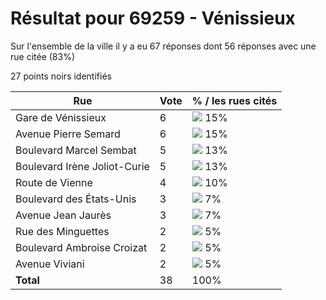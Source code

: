 # Résultat pour 69259 - Vénissieux

Sur l'ensemble de la ville il y a eu 67 réponses dont 56 réponses avec une rue citée (83%)

27 points noirs identifiés

| Rue | Vote | % / les rues cités|
|-----|------|-------------------|
| Gare de Vénissieux | 6 | <img src="../../img/bar_15.gif" />&nbsp;15%|
| Avenue Pierre Semard | 6 | <img src="../../img/bar_15.gif" />&nbsp;15%|
| Boulevard Marcel Sembat | 5 | <img src="../../img/bar_13.gif" />&nbsp;13%|
| Boulevard Irène Joliot-Curie | 5 | <img src="../../img/bar_13.gif" />&nbsp;13%|
| Route de Vienne | 4 | <img src="../../img/bar_10.gif" />&nbsp;10%|
| Boulevard des États-Unis | 3 | <img src="../../img/bar_7.gif" />&nbsp;7%|
| Avenue Jean Jaurès | 3 | <img src="../../img/bar_7.gif" />&nbsp;7%|
| Rue des Minguettes | 2 | <img src="../../img/bar_5.gif" />&nbsp;5%|
| Boulevard Ambroise Croizat | 2 | <img src="../../img/bar_5.gif" />&nbsp;5%|
| Avenue Viviani | 2 | <img src="../../img/bar_5.gif" />&nbsp;5%|
| **Total** | 38 | 100%|
